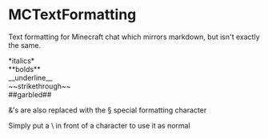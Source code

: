 # MCTextFormatting
Text formatting for Minecraft chat which mirrors markdown, but isn't exactly the same.

\*italics\*<br/>
\*\*bolds\*\*<br/>
\_\_underline\_\_<br/>
\~\~strikethrough~\~<br/>
##garbled##<br/>

&'s are also replaced with the § special formatting character

Simply put a \\ in front of a character to use it as normal
